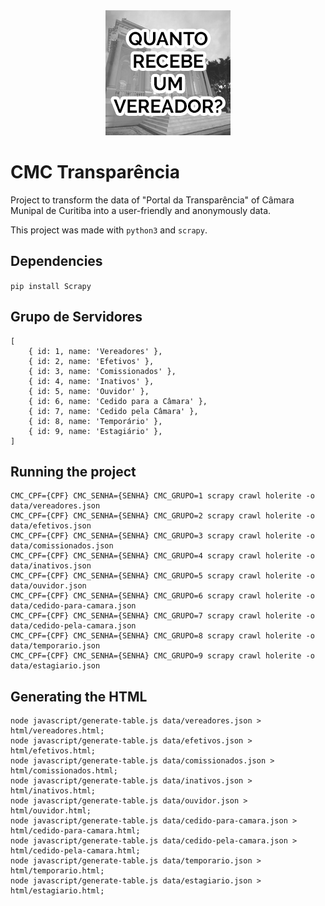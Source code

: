 <center>
<img src="https://github.com/CodeForCuritiba/cmc-transparencia/raw/master/assets/og-image.png" >
</center>

# CMC Transparência

Project to transform the data of "Portal da Transparência" of Câmara Munipal de Curitiba into a user-friendly and anonymously data.

This project was made with `python3` and `scrapy`.

## Dependencies

`pip install Scrapy`

## Grupo de Servidores

    [
        { id: 1, name: 'Vereadores' },
        { id: 2, name: 'Efetivos' },
        { id: 3, name: 'Comissionados' },
        { id: 4, name: 'Inativos' },
        { id: 5, name: 'Ouvidor' },
        { id: 6, name: 'Cedido para a Câmara' },
        { id: 7, name: 'Cedido pela Câmara' },
        { id: 8, name: 'Temporário' },
        { id: 9, name: 'Estagiário' },
    ]

## Running the project

    CMC_CPF={CPF} CMC_SENHA={SENHA} CMC_GRUPO=1 scrapy crawl holerite -o data/vereadores.json
    CMC_CPF={CPF} CMC_SENHA={SENHA} CMC_GRUPO=2 scrapy crawl holerite -o data/efetivos.json
    CMC_CPF={CPF} CMC_SENHA={SENHA} CMC_GRUPO=3 scrapy crawl holerite -o data/comissionados.json
    CMC_CPF={CPF} CMC_SENHA={SENHA} CMC_GRUPO=4 scrapy crawl holerite -o data/inativos.json
    CMC_CPF={CPF} CMC_SENHA={SENHA} CMC_GRUPO=5 scrapy crawl holerite -o data/ouvidor.json
    CMC_CPF={CPF} CMC_SENHA={SENHA} CMC_GRUPO=6 scrapy crawl holerite -o data/cedido-para-camara.json
    CMC_CPF={CPF} CMC_SENHA={SENHA} CMC_GRUPO=7 scrapy crawl holerite -o data/cedido-pela-camara.json
    CMC_CPF={CPF} CMC_SENHA={SENHA} CMC_GRUPO=8 scrapy crawl holerite -o data/temporario.json
    CMC_CPF={CPF} CMC_SENHA={SENHA} CMC_GRUPO=9 scrapy crawl holerite -o data/estagiario.json

## Generating the HTML

    node javascript/generate-table.js data/vereadores.json > html/vereadores.html;
    node javascript/generate-table.js data/efetivos.json > html/efetivos.html;
    node javascript/generate-table.js data/comissionados.json > html/comissionados.html;
    node javascript/generate-table.js data/inativos.json > html/inativos.html;
    node javascript/generate-table.js data/ouvidor.json > html/ouvidor.html;
    node javascript/generate-table.js data/cedido-para-camara.json > html/cedido-para-camara.html;
    node javascript/generate-table.js data/cedido-pela-camara.json > html/cedido-pela-camara.html;
    node javascript/generate-table.js data/temporario.json > html/temporario.html;
    node javascript/generate-table.js data/estagiario.json > html/estagiario.html;
